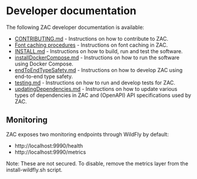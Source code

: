 # Developer documentation

The following ZAC developer documentation is available:

- [CONTRIBUTING.md](../../CONTRIBUTING.md) - Instructions on how to contribute to ZAC.
- [Font caching procedures](fontCachingProcedures.md) - Instructions on font caching in ZAC.
- [INSTALL.md](INSTALL.md) - Instructions on how to build, run and test the software.
- [installDockerCompose.md](installDockerCompose.md) - Instructions on how to run the software using Docker Compose.
- [endToEndTypeSafety.md](endToEndTypeSafety.md) - Instructions on how to develop ZAC using end-to-end type safety.
- [testing.md](testing.md) - Instructions on how to run and develop tests for ZAC.
- [updatingDependencies.md](updatingDependencies.md) - Instructions on how to update various types of dependencies in ZAC
and (OpenAPI) API specifications used by ZAC.

## Monitoring
ZAC exposes two monitoring endpoints through WildFly by default:

- http://localhost:9990/health
- http://localhost:9990/metrics

Note: These are not secured. To disable, remove the metrics layer from the install-wildfly.sh script.
